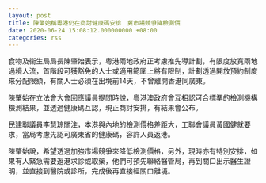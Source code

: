 ```yaml
---
layout: post
title: 陳肇始稱粵港仍在商討健康碼安排　冀市場競爭降檢測價
date: 2020-06-24 15:08:12.000000000 +08:00
categories: rss
---
```


食物及衞生局局長陳肇始表示，粵港兩地政府正考慮推先導計劃，有限度放寬兩地過境人流，首階段可獲豁免的人士或適用範圍上將有限制，計劃透過開放預約制度來分配限額，有關人士必須在出境前14天，不曾離開香港同廣東。

陳肇始在立法會大會回應議員提問時說，粵港澳政府會互相認可合標準的檢測機構檢測結果，並透過健康碼互認，現正商討安排，有結果會公布。

民建聯議員李慧琼關注，本港與內地的檢測價格差距大，工聯會議員黃國健就要求，當局考慮先認可廣東省的健康碼，容許人員返港。

陳肇始說，希望透過加強市場競爭來降低檢測價格，另外，現時亦有特別安排，如果有人緊急需要返港求診或取藥，他們可預先聯絡醫管局，再到關口出示醫生證明，並直接到醫院或診所，完成後再直接經關口離境。

